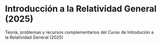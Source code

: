 # Introducción a la Relatividad General (2025)
Teoría, problemas y recursos complementarios del Curso de Introdución a la Relatividad General (2025)
